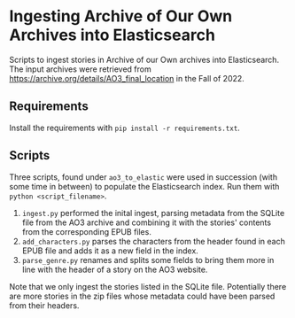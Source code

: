 # Ingesting Archive of Our Own Archives into Elasticsearch
Scripts to ingest stories in Archive of our Own archives into Elasticsearch. The input archives were retrieved from https://archive.org/details/AO3_final_location in the Fall of 2022. 

## Requirements
Install the requirements with `pip install -r requirements.txt`.

## Scripts


Three scripts, found under `ao3_to_elastic` were used in succession (with some time in between) to populate the Elasticsearch index. Run them with `python <script_filename>`.

1. `ingest.py` performed the inital ingest, parsing metadata from the SQLite file from the AO3 archive and combining it with the stories' contents from the corresponding EPUB files.
2. `add_characters.py` parses the characters from the header found in each EPUB file and adds it as a new field in the index.
3. `parse_genre.py` renames and splits some fields to bring them more in line with the header of a story on the AO3 website.

Note that we only ingest the stories listed in the SQLite file. Potentially there are more stories in the zip files whose metadata could have been parsed from their headers.
